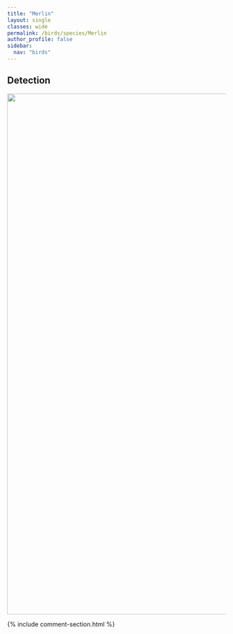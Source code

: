 ```yaml
---
title: "Merlin"
layout: single
classes: wide
permalink: /birds/species/Merlin
author_profile: false
sidebar:
  nav: "birds"
---
```


<h2>Detection</h2>

<a href="https://drive.google.com/uc?export=view&id=1oMz1KWP14meg5MJuT7Q2L9CsuVmeV2Uf">
<img src="https://drive.google.com/uc?export=view&id=1oMz1KWP14meg5MJuT7Q2L9CsuVmeV2Uf" height = "1200" width = "800">
</a>

{% include comment-section.html %}
